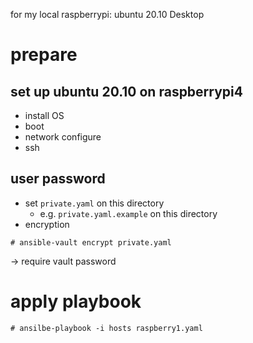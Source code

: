
for my local raspberrypi: ubuntu 20.10 Desktop

# prepare

## set up ubuntu 20.10 on raspberrypi4 

* install OS
* boot
* network configure
* ssh 

## user password

* set `private.yaml` on this directory
  * e.g. `private.yaml.example` on this directory
* encryption
```
# ansible-vault encrypt private.yaml 
```
 -> require vault password


# apply playbook

```
# ansilbe-playbook -i hosts raspberry1.yaml
```


